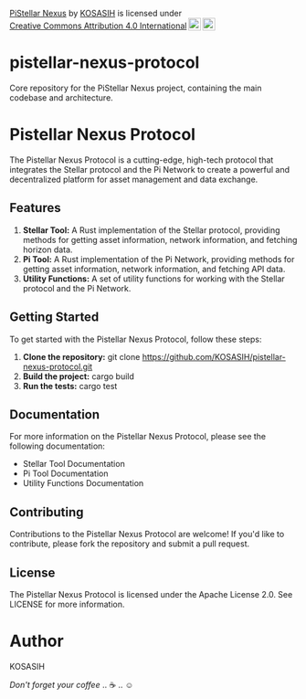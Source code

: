 <p xmlns:cc="http://creativecommons.org/ns#" xmlns:dct="http://purl.org/dc/terms/"><a property="dct:title" rel="cc:attributionURL" href="https://github.com/KOSASIH/pistellar-nexus-protocol">PiStellar Nexus</a> by <a rel="cc:attributionURL dct:creator" property="cc:attributionName" href="https://github.com/KOSASIH">KOSASIH</a> is licensed under <a href="https://creativecommons.org/licenses/by/4.0/?ref=chooser-v1" target="_blank" rel="license noopener noreferrer" style="display:inline-block;">Creative Commons Attribution 4.0 International<img style="height:22px!important;margin-left:3px;vertical-align:text-bottom;" src="https://mirrors.creativecommons.org/presskit/icons/cc.svg?ref=chooser-v1" alt=""><img style="height:22px!important;margin-left:3px;vertical-align:text-bottom;" src="https://mirrors.creativecommons.org/presskit/icons/by.svg?ref=chooser-v1" alt=""></a></p>

# pistellar-nexus-protocol
Core repository for the PiStellar Nexus project, containing the main codebase and architecture.

# Pistellar Nexus Protocol
The Pistellar Nexus Protocol is a cutting-edge, high-tech protocol that integrates the Stellar protocol and the Pi Network to create a powerful and decentralized platform for asset management and data exchange.

## Features

1. **Stellar Tool:** A Rust implementation of the Stellar protocol, providing methods for getting asset information, network information, and fetching horizon data.
2. **Pi Tool:** A Rust implementation of the Pi Network, providing methods for getting asset information, network information, and fetching API data.
3. **Utility Functions:** A set of utility functions for working with the Stellar protocol and the Pi Network.

## Getting Started

To get started with the Pistellar Nexus Protocol, follow these steps:

1. **Clone the repository:** git clone https://github.com/KOSASIH/pistellar-nexus-protocol.git
2. **Build the project:** cargo build
3. **Run the tests:** cargo test

## Documentation

For more information on the Pistellar Nexus Protocol, please see the following documentation:

- Stellar Tool Documentation
- Pi Tool Documentation
- Utility Functions Documentation

## Contributing

Contributions to the Pistellar Nexus Protocol are welcome! If you'd like to contribute, please fork the repository and submit a pull request.

## License

The Pistellar Nexus Protocol is licensed under the Apache License 2.0. See LICENSE for more information.

# Author 

KOSASIH


*Don't forget your coffee* ..  ☕ ..  ☺
